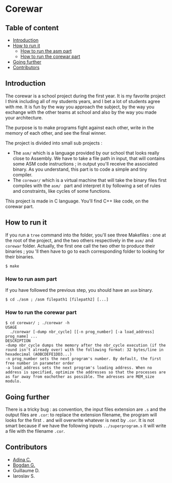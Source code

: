 # Corewar

## Table of content
* [Introduction](https://www.github.com/NaadiQmmr/Corewar#Introduction)
* [How to run it](https://www.github.com/NaadiQmmr/Corewar#How%20to%20run%20it)
  * [How to run the asm part](https://www.github.com/NaadiQmmr/Corewar#How%20to%20run%20asm%20part)
  * [How to run the corewar part](https://wwW.github.com/NaadiQmmr/Corewar#How%20to%20run%20corewar%20part)
* [Going further](https://www.github.com/NaadiQmmr/Corewar#Going%20further)
* [Contributors](https://www.github.com/NaadiQmmr/Corewar#Contributors)

## Introduction
The corewar is a school project during the first year. It is my favorite project I think including all of my students years, and I bet a lot of students agree with me. It is fun by the way you approach the subject, by the way you exchange with the other teams at school and also by the way you made your architecture.

The purpose is to make programs fight against each other, write in the memory of each other, and see the final winner.

The project is divided into small sub projects :
- The `asm/` which is a language provided by our school that looks really close to Assembly. We have to take a file path in input, that will contains some ASM code instructions ; in output you'll receive the associated binary. As you understand, this part is to code a simple and tiny compiler.
- The `corewar/` which is a virtual machine that will take the binary files first compiles with the `asm/ ` part and interpret it by following a set of rules and constraints, like cycles of some functions.

This project is made in C language. You'll find C++ like code, on the corewar part.

## How to run it
If you run a `tree` command into the folder, you'll see three Makefiles : one at the root of the project, and the two others respectively in the `asm/` and `corewar` folder. Actually, the first one call the two other to produce their binaries ; you 'll then have to go to each corresponding folder to looking for their binaries.

```shell
$ make
```
### How to run asm part
If you have followed the previous step, you should have an `asm` binary. 

```shell
$ cd ./asm ; /asm filepath1 [filepath2] [...]
```
### How to run the corewar part
```shell
$ cd corewar/ ; ./corewar -h
USAGE
  ./corewar [-dump nbr_cycle] [[-n prog_number] [-a load_address] prog_name] ...
DESCRIPTION
-dump nbr_cycle dumps the memory after the nbr_cycle execution (if the round isn't already over) with the following format: 32 bytes/line in hexadecimal (AOBCDEFE1DD3...)
-n prog_number sets the next program's number. By default, the first free number in parameter order
-a load_address sets the next program's loading address. When no address is specified, optimize the addresses so that the processes are as far away from eachother as possible. The adresses are MEM_size modulo.
```

## Going further
There is a tricky bug : as convention, the input files extension are `.s` and the output files are `.cor`: to replace the extension filename, the program will looks for the first `.` and will overwrite whatever is next by `.cor`. It is not smart because if we have the following inputs  `../superprogram.s` it will write a file with the filename `.cor`.

## Contributors
* [Adina C.](https://www.github.com/NaadiQmmr)
* [Bogdan G.](https://www.github.com/bogdzn)
* Guillaume D.
* Iaroslav S.
